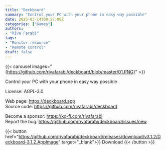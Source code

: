 ```yaml
---
title: "Deckboard"
summary: "Control your PC with your phone in easy way possible"
date: 2025-03-14T09:27:00Z
categories: ["Games"]
authors:
- "Riva Farabi"
tags:
- "Monitor resource"
- "Remote control"
draft: false
---
```


{{< carousel images="{https://github.com/rivafarabi/deckboard/blob/master/01.PNG}" >}}

Control your PC with your phone in easy way possible

License: AGPL-3.0

Web page: <https://deckboard.app>  
Source code: <https://github.com/rivafarabi/deckboard>

Become a sponsor: <https://ko-fi.com/rivafarabi>  
Report the bug: <https://github.com/rivafarabi/deckboard/issues/new>  

{{< button href="https://github.com/rivafarabi/deckboard/releases/download/v3.1.2/Deckboard-3.1.2.AppImage" target="_blank">}}
Download
{{< /button >}}